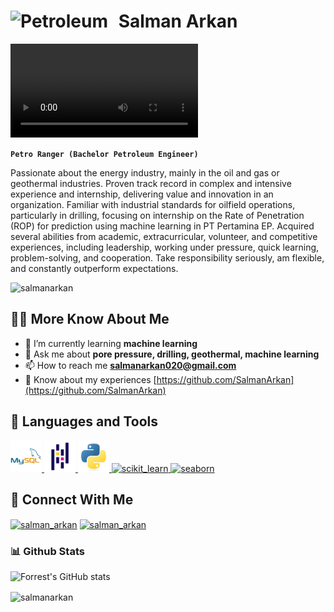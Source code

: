 # <img alt="Petroleum" width="35px" style="padding-right:10px;" src="https://cdn.iconscout.com/icon/free/png-256/free-refinery-1841986-1564903.png"/> Salman Arkan

![logo](https://github.com/SalmanArkan/SalmanArkan/blob/main/Github%20Banner.mp4)

**`Petro Ranger (Bachelor Petroleum Engineer)`**

Passionate about the energy industry, mainly in the oil and gas or geothermal industries. Proven track record in complex and intensive experience and internship, delivering value and innovation in an organization. Familiar with industrial standards for oilfield operations, particularly in drilling, focusing on internship on the Rate of Penetration (ROP) for prediction using machine learning in PT Pertamina EP. Acquired several abilities from academic, extracurricular, volunteer, and competitive experiences, including leadership, working under pressure, quick learning, problem-solving, and cooperation. Take responsibility seriously, am flexible, and constantly outperform expectations.


<p align="left"> <img src="https://komarev.com/ghpvc/?username=salmanarkan&label=Profile%20views&color=0e75b6&style=flat" alt="salmanarkan" /> </p>


## 👨‍💻 More Know About Me

- 🌱 I’m currently learning **machine learning**
- 💬 Ask me about **pore pressure, drilling, geothermal, machine learning**
- 📫 How to reach me **salmanarkan020@gmail.com**
- 📄 Know about my experiences [https://github.com/SalmanArkan](https://github.com/SalmanArkan)


## 🔭 Languages and Tools

<p align="left"> <a href="https://www.mysql.com/" target="_blank" rel="noreferrer"> <img src="https://raw.githubusercontent.com/devicons/devicon/master/icons/mysql/mysql-original-wordmark.svg" alt="mysql" width="50" height="50"/> </a> <a href="https://pandas.pydata.org/" target="_blank" rel="noreferrer"> <img src="https://raw.githubusercontent.com/devicons/devicon/2ae2a900d2f041da66e950e4d48052658d850630/icons/pandas/pandas-original.svg" alt="pandas" width="50" height="50"/> </a> <a href="https://www.python.org" target="_blank" rel="noreferrer"> <img src="https://raw.githubusercontent.com/devicons/devicon/master/icons/python/python-original.svg" alt="python" width="50" height="50"/> </a> <a href="https://scikit-learn.org/" target="_blank" rel="noreferrer"> <img src="https://upload.wikimedia.org/wikipedia/commons/0/05/Scikit_learn_logo_small.svg" alt="scikit_learn" width="40" height="40"/> </a> <a href="https://seaborn.pydata.org/" target="_blank" rel="noreferrer"> <img src="https://seaborn.pydata.org/_images/logo-mark-lightbg.svg" alt="seaborn" width="50" height="50"/> </a> </p>

## 🤝 Connect With Me

<a href="https://linkedin.com/in/salman_arkan" target="blank"><img align="center" src="https://raw.githubusercontent.com/rahuldkjain/github-profile-readme-generator/master/src/images/icons/Social/linked-in-alt.svg" alt="salman_arkan" height="30" width="40" /></a>
<a href="https://instagram.com/salman_arkan" target="blank"><img align="center" src="https://raw.githubusercontent.com/rahuldkjain/github-profile-readme-generator/master/src/images/icons/Social/instagram.svg" alt="salman_arkan" height="30" width="40" /></a>
</p>


### 📊 Github Stats

![Forrest's GitHub stats](https://github-readme-stats.vercel.app/api?username=SalmanArkan&show_icons=true&theme=gruvbox)
<p><img align="center" src="https://github-readme-streak-stats.herokuapp.com/?user=salmanarkan&" alt="salmanarkan" /></p>
